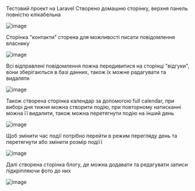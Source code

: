 Тестовий проект на Laravel
Створено домашню сторінку, верхня панель повністю клікабельна

![image](https://user-images.githubusercontent.com/33368867/191670389-fe954fc0-efb4-47be-9d41-779b97a55adc.png)

Сторінка "контакти" сторена для можливості писати повідомлення власнику

![image](https://user-images.githubusercontent.com/33368867/191670642-bdf98872-ed4e-4b5d-be55-a02b9e761db7.png)

Всі відправлені повідомлення пожна передивитися на сторінці "відгуки", вони зберігаються в базі данних, також їх можне радагувати та видаляти

![image](https://user-images.githubusercontent.com/33368867/191670800-d09978d1-79b6-4ed3-98d0-288e9f546056.png)

Також створена сторінка календар за допомогою full calendar, при виборі дня тижня можна створити подію, при повторному натисканні можна її видалити, також можна перетягнути подію на інший день

![image](https://user-images.githubusercontent.com/33368867/191671300-1d2ebafc-685c-4f81-8aa6-bfa093ca13e4.png)

Щоб змінити час події потрібно перейти в режим перегляду день та перетягнути або змінити розмір подіїї

![image](https://user-images.githubusercontent.com/33368867/191671657-c64b3cba-bc53-4365-b52c-45336ada289f.png)

Далі створена сторінка блогу, де можна додавати та редагувати записи підкріпляючи фото до них

![image](https://user-images.githubusercontent.com/33368867/191672107-f1b5dc80-2845-46dc-85a6-fc753ee19b38.png)
